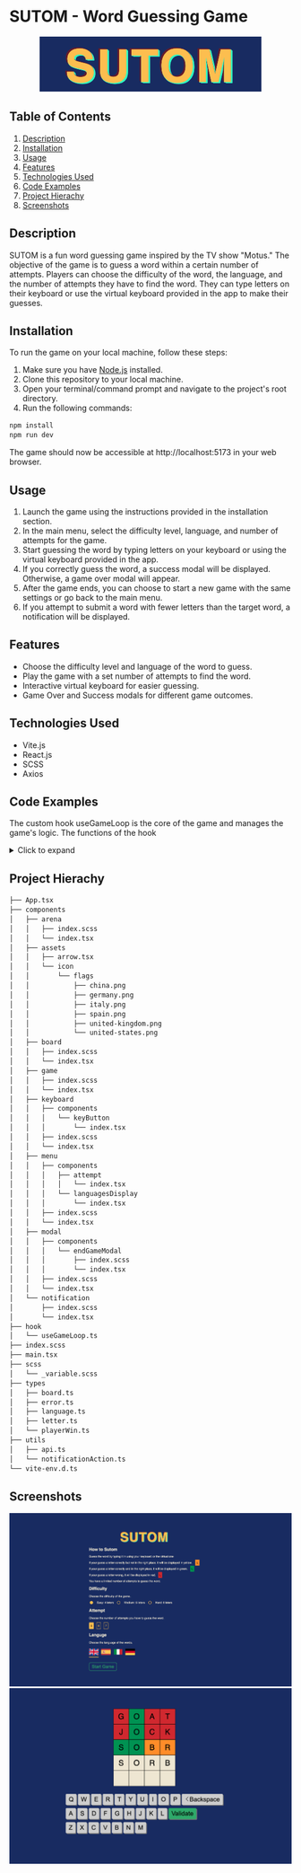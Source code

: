 # SUTOM - Word Guessing Game

<p align="center">
  <img src="screenshot/screenshot3.png" alt="Screenshot 3">
</p>

## Table of Contents

1. [Description](#description)
2. [Installation](#installation)
3. [Usage](#usage)
4. [Features](#features)
5. [Technologies Used](#technologies-used)
6. [Code Examples](#code-examples)
7. [Project Hierachy](#Project-hierachy)
8. [Screenshots](#screenshots)

## Description

SUTOM is a fun word guessing game inspired by the TV show "Motus." The objective of the game is to guess a word within a certain number of attempts. Players can choose the difficulty of the word, the language, and the number of attempts they have to find the word. They can type letters on their keyboard or use the virtual keyboard provided in the app to make their guesses.

## Installation

To run the game on your local machine, follow these steps:

1. Make sure you have [Node.js](https://nodejs.org/) installed.
2. Clone this repository to your local machine.
3. Open your terminal/command prompt and navigate to the project's root directory.
4. Run the following commands:

```bash
npm install
npm run dev
```

The game should now be accessible at http://localhost:5173 in your web browser.

## Usage

1. Launch the game using the instructions provided in the installation section.
2. In the main menu, select the difficulty level, language, and number of attempts for the game.
3. Start guessing the word by typing letters on your keyboard or using the virtual keyboard provided in the app.
4. If you correctly guess the word, a success modal will be displayed. Otherwise, a game over modal will appear.
5. After the game ends, you can choose to start a new game with the same settings or go back to the main menu.
6. If you attempt to submit a word with fewer letters than the target word, a notification will be displayed.

## Features
- Choose the difficulty level and language of the word to guess.
- Play the game with a set number of attempts to find the word.
- Interactive virtual keyboard for easier guessing.
- Game Over and Success modals for different game outcomes.

## Technologies Used
- Vite.js
- React.js
- SCSS
- Axios


## Code Examples

The custom hook useGameLoop is the core of the game and manages the game's logic. 
The functions of the hook

<details>
<summary>Click to expand</summary>

```js
   const handleKeyDown = (e: KeyboardEvent) => {
        if (e.key === 'Backspace') {
            playerDel();
        }
        else if (e.key === 'Enter') {
            playerSubmit();
        }
        else if (/^[a-zA-Z]$/.test(e.key)) {
            playerPlay(e.key.toUpperCase());
        }
    }

    const playerPlay = (letter: string) => {
        setGameSettings((prev: defaultGameSettingsType) => {
            const newBoard = [...prev.board];
            const row = [...newBoard[prev.currentAttempt - 1]];
            const lastKeyPlayedIndex = row.findIndex((item: letter) => item.letter === '');
            if (lastKeyPlayedIndex !== -1) {
                row[lastKeyPlayedIndex].letter = letter;
                newBoard[prev.currentAttempt - 1] = row;
            }
            return {
                ...prev,
                board: newBoard
            }
        });
    }

    const playerDel = () => {
        setGameSettings((prev: defaultGameSettingsType) => {
            const newBoard = [...prev.board];
            const currentRow = newBoard[prev.currentAttempt - 1];
            const lastKeyPlayedIndex = currentRow.findIndex((letter: letter) => letter.letter === '');

            if (lastKeyPlayedIndex !== 0) {
                lastKeyPlayedIndex === -1
                    ? currentRow[currentRow.length - 1].letter = ''
                    : currentRow[lastKeyPlayedIndex - 1].letter = '';

                newBoard[gameSettings.currentAttempt - 1] = currentRow;
            }
            return {
                ...prev,
                board: newBoard
            };
        });
    }


    const playerSubmit = () => {
        const word = gameSettings.board[gameSettings.currentAttempt - 1].map((letter: letter) => letter.letter).join('');
        if (word.length < gameSettings.currentWord.length) {
            setError(() => ERROR.NOT_ENOUGH_LETTERS);
            return;
        }
        if (word === gameSettings.currentWord) {
            setGameSettings((prev: defaultGameSettingsType) => ({
                ...prev,
                playerWin: PLAYER_WIN.WIN
            }));
        }
        else {
            const splittedWord = gameSettings.currentWord.split('');
            const row = gameSettings.board[gameSettings.currentAttempt - 1].map((letter, index) => {
                const existedLetterIndex = splittedWord.findIndex((item) => item === letter.letter);
                if (existedLetterIndex !== -1 && index === existedLetterIndex) {
                    splittedWord[existedLetterIndex] = '';
                    letter.isCorrect = LETTER.CORRECT;
                }
                else if (existedLetterIndex !== -1 && index !== existedLetterIndex) {
                    splittedWord[existedLetterIndex] = '';
                    letter.isCorrect = LETTER.WRONG_PLACE;
                }
                else {
                    letter.isCorrect = LETTER.INCORRECT;
                }
                return letter;
            })
            setGameSettings((prev: defaultGameSettingsType) => {
                const newBoard = [...prev.board];
                newBoard[prev.currentAttempt - 1] = row;
                return {
                    ...prev,
                    board: newBoard,
                    currentAttempt: prev.currentAttempt + 1
                }
            })
        }
    }
    const startGame = async (
        difficulty: number,
        language: languageNameType,
        attempt: number) => {

        const data = await api(difficulty, language, attempt);
        const wordLength = data.length;
        const newBoard: board = Array.from({ length: attempt }, () =>
            Array.from({ length: wordLength }, () => ({ letter: '', isCorrect: LETTER.UNSET }))
        );
        setGameSettings(() => ({
            difficulty,
            language,
            attempt,
            board: newBoard,
            playerWin: PLAYER_WIN.DEFAULT,
            currentAttempt: 1,
            currentWord: data.toUpperCase(),
            maxAttempt: attempt,
        }));
        setGameStarted(() => true);
    }

    const restartGame = () => {
        startGame(gameSettings.difficulty, gameSettings.language, gameSettings.attempt);
    }

    const stopGame = () => {
        setGameStarted(() => false);
    }
```
</details>

## Project Hierachy

```bash
├── App.tsx
├── components
│   ├── arena
│   │   ├── index.scss
│   │   └── index.tsx
│   ├── assets
│   │   ├── arrow.tsx
│   │   └── icon
│   │       └── flags
│   │           ├── china.png
│   │           ├── germany.png
│   │           ├── italy.png
│   │           ├── spain.png
│   │           ├── united-kingdom.png
│   │           └── united-states.png
│   ├── board
│   │   ├── index.scss
│   │   └── index.tsx
│   ├── game
│   │   ├── index.scss
│   │   └── index.tsx
│   ├── keyboard
│   │   ├── components
│   │   │   └── keyButton
│   │   │       └── index.tsx
│   │   ├── index.scss
│   │   └── index.tsx
│   ├── menu
│   │   ├── components
│   │   │   ├── attempt
│   │   │   │   └── index.tsx
│   │   │   └── languagesDisplay
│   │   │       └── index.tsx
│   │   ├── index.scss
│   │   └── index.tsx
│   ├── modal
│   │   ├── components
│   │   │   └── endGameModal
│   │   │       ├── index.scss
│   │   │       └── index.tsx
│   │   ├── index.scss
│   │   └── index.tsx
│   └── notification
│       ├── index.scss
│       └── index.tsx
├── hook
│   └── useGameLoop.ts
├── index.scss
├── main.tsx
├── scss
│   └── _variable.scss
├── types
│   ├── board.ts
│   ├── error.ts
│   ├── language.ts
│   ├── letter.ts
│   └── playerWin.ts
├── utils
│   ├── api.ts
│   └── notificationAction.ts
└── vite-env.d.ts
```

## Screenshots

![](screenshot/screenshot1.png)
![](screenshot/screenshot2.png)



